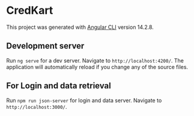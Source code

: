 # CredKart

This project was generated with [Angular CLI](https://github.com/angular/angular-cli) version 14.2.8.

## Development server

Run `ng serve` for a dev server. Navigate to `http://localhost:4200/`. The application will automatically reload if you change any of the source files.

## For Login and data retrieval
Run `npm run json-server` for login and data server. Navigate to `http://localhost:3000/`.
